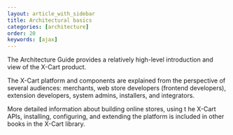 ```yaml
---
layout: article_with_sidebar
title: Architectural basics
categories: [architecture]
order: 20
keywords: [ajax]
---
```


The Architecture Guide provides a relatively high-level introduction and view of the X-Cart  product.

The X-Cart  platform and components are explained from the perspective of several audiences: merchants, web store developers (frontend developers), extension developers, system admins, installers, and integrators.

More detailed information about building online stores, using t
he X-Cart  APIs, installing, configuring, and extending the platform is included in other books in the X-Cart  library.
